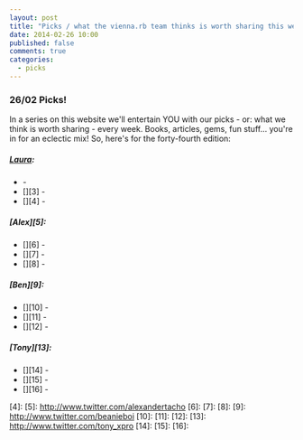 ```yaml
---
layout: post
title: "Picks / what the vienna.rb team thinks is worth sharing this week"
date: 2014-02-26 10:00
published: false
comments: true
categories:
  - picks
---
```


### 26/02 Picks!

In a series on this website we'll entertain YOU with our picks - or: what we think is worth sharing - every week.
Books, articles, gems, fun stuff... you're in for an eclectic mix! So, here's for the forty-fourth edition:

##### [Laura][1]:
  - [][2] -
  - [][3] -
  - [][4] -

##### [Alex][5]:
  - [][6] -
  - [][7] -
  - [][8] -

##### [Ben][9]:
  - [][10] -
  - [][11] -
  - [][12] -

##### [Tony][13]:
  - [][14] -
  - [][15] -
  - [][16] -


[1]: http://www.twitter.com/alicetragedy
[2]:
[3]:
[4]:
[5]: http://www.twitter.com/alexandertacho
[6]:
[7]:
[8]:
[9]: http://www.twitter.com/beanieboi
[10]:
[11]:
[12]:
[13]: http://www.twitter.com/tony_xpro
[14]:
[15]:
[16]:
